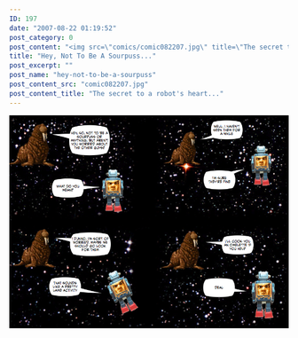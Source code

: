 ```yaml
---
ID: 197
date: "2007-08-22 01:19:52"
post_category: 0
post_content: "<img src=\"comics/comic082207.jpg\" title=\"The secret to a robot's heart...\" />"
title: "Hey, Not To Be A Sourpuss..."
post_excerpt: ""
post_name: "hey-not-to-be-a-sourpuss"
post_content_src: "comic082207.jpg"
post_content_title: "The secret to a robot's heart..."
---
```



[![The secret to a robot's heart...](/comics-hi-res/comic082207.jpg)](/comics-hi-res/comic082207.jpg)
